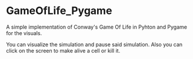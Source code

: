 # GameOfLife_Pygame
A simple implementation of Conway's Game Of Life in Pyhton and Pygame for the visuals.

You can visualize the simulation and pause said simulation. Also you can click on the screen to make alive a cell or kill it.
